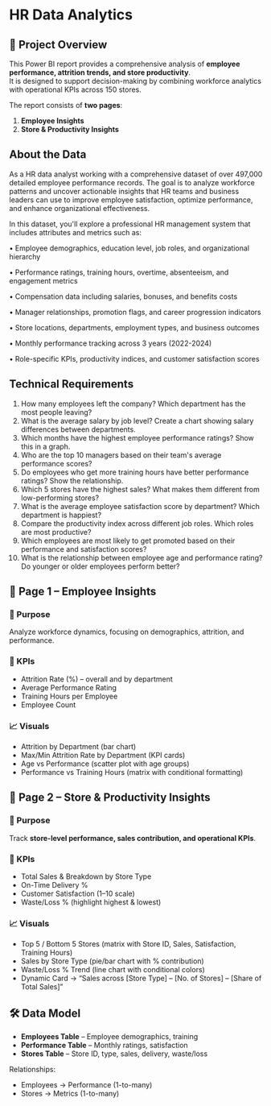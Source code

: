 # HR Data Analytics

## 📌 Project Overview  
This Power BI report provides a comprehensive analysis of **employee performance, attrition trends, and store productivity**.  
It is designed to support decision-making by combining workforce analytics with operational KPIs across 150 stores.  

The report consists of **two pages**:  
1. **Employee Insights**  
2. **Store & Productivity Insights**  


## About the Data
As a HR data analyst working with a comprehensive dataset of over 497,000 detailed employee performance records. The goal is to analyze workforce patterns and uncover actionable insights that HR teams and business leaders can use to improve employee satisfaction, optimize performance, and enhance organizational effectiveness.

In this dataset, you'll explore a professional HR management system that includes attributes and metrics such as:

•	Employee demographics, education level, job roles, and organizational hierarchy

•	Performance ratings, training hours, overtime, absenteeism, and engagement metrics

•	Compensation data including salaries, bonuses, and benefits costs

•	Manager relationships, promotion flags, and career progression indicators

•	Store locations, departments, employment types, and business outcomes

•	Monthly performance tracking across 3 years (2022-2024)

•	Role-specific KPIs, productivity indices, and customer satisfaction scores


## Technical Requirements
1. How many employees left the company? Which department has the most people leaving?
2. What is the average salary by job level? Create a chart showing salary differences between departments.
3. Which months have the highest employee performance ratings? Show this in a graph.
4. Who are the top 10 managers based on their team's average performance scores?
5. Do employees who get more training hours have better performance ratings? Show the relationship.
6. Which 5 stores have the highest sales? What makes them different from low-performing stores?
7. What is the average employee satisfaction score by department? Which department is happiest?
8. Compare the productivity index across different job roles. Which roles are most productive?
9. Which employees are most likely to get promoted based on their performance and satisfaction scores?
10. What is the relationship between employee age and performance rating? Do younger or older employees perform better?


## 🧩 Page 1 – Employee Insights  

### 🎯 Purpose  
Analyze workforce dynamics, focusing on demographics, attrition, and performance.  

### 🔑 KPIs  
- Attrition Rate (%) – overall and by department  
- Average Performance Rating  
- Training Hours per Employee  
- Employee Count  

### 📈 Visuals  
- Attrition by Department (bar chart)  
- Max/Min Attrition Rate by Department (KPI cards)  
- Age vs Performance (scatter plot with age groups)  
- Performance vs Training Hours (matrix with conditional formatting)  


## 🧩 Page 2 – Store & Productivity Insights  

### 🎯 Purpose  
Track **store-level performance, sales contribution, and operational KPIs**.  

### 🔑 KPIs  
- Total Sales & Breakdown by Store Type  
- On-Time Delivery %  
- Customer Satisfaction (1–10 scale)  
- Waste/Loss % (highlight highest & lowest)  

### 📈 Visuals  
- Top 5 / Bottom 5 Stores (matrix with Store ID, Sales, Satisfaction, Training Hours)  
- Sales by Store Type (pie/bar chart with % contribution)  
- Waste/Loss % Trend (line chart with conditional colors)  
- Dynamic Card → “Sales across [Store Type] – [No. of Stores] – [Share of Total Sales]”  

## 🛠️ Data Model  
- **Employees Table** – Employee demographics, training  
- **Performance Table** – Monthly ratings, satisfaction  
- **Stores Table** – Store ID, type, sales, delivery, waste/loss  

Relationships:  
- Employees → Performance (1-to-many)  
- Stores → Metrics (1-to-many)  
